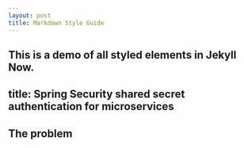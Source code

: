 ```yaml
---
layout: post
title: Markdown Style Guide
---
```


This is a demo of all styled elements in Jekyll Now.
---
title: Spring Security shared secret authentication for microservices 
---
## The problem
